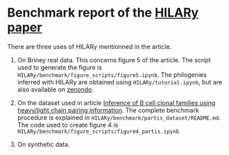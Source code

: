 # Benchmark report of the [HILARy paper](https://doi.org/10.1101/2022.12.22.521661)

There are three uses of HILARy mentionned in the article.

1. On Briney real data. This concerns figure 5 of the article. The script used to generate the figure is `HILARy/benchmark/figure_scripts/figure5.ipynb`. The philogenies inferred with HILARy are obtained using `HILARy/tutorial.ipynb`, but are also available on [zenondo](https://zenodo.org/records/10676371?preview=1).

2. On the dataset used in article [Inference of B cell clonal families using heavy/light chain pairing information](https://journals.plos.org/ploscompbiol/article?id=10.1371/journal.pcbi.1010723). The complete benchmark procedure is explained in `HILARy/benchmark/partis_dataset/README.md`. The code used to create figure 4 is `HILARy/benchmark/figure_scripts/figure4_partis.ipynb`

3. On synthetic data.

